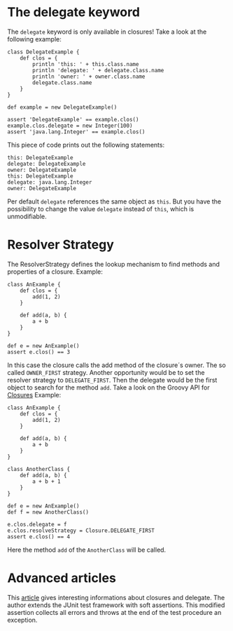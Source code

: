 

# The delegate keyword #
The `delegate` keyword is only available in closures! Take a look at the following example:
```
class DelegateExample {
    def clos = {
        println 'this: ' + this.class.name
        println 'delegate: ' + delegate.class.name
        println 'owner: ' + owner.class.name
        delegate.class.name
    }
}

def example = new DelegateExample()

assert 'DelegateExample' == example.clos()
example.clos.delegate = new Integer(100)
assert 'java.lang.Integer' == example.clos()
```

This piece of code prints out the following statements:
```
this: DelegateExample
delegate: DelegateExample
owner: DelegateExample
this: DelegateExample
delegate: java.lang.Integer
owner: DelegateExample

```

Per default `delegate` references the same object as `this`. But you have the possibility to change the value `delegate` instead of `this`, which is unmodifiable.

# Resolver Strategy #
The ResolverStrategy defines the lookup mechanism to find methods and properties of a closure. Example:
```
class AnExample {
    def clos = {
        add(1, 2)
    }

    def add(a, b) {
        a + b
    }
}

def e = new AnExample()
assert e.clos() == 3
```
In this case the closure calls the add method of the closure´s owner. The so called `OWNER_FIRST` strategy. Another opportunity would be to set the resolver strategy to `DELEGATE_FIRST`. Then the delegate would be the first object to search for the method `add`. Take a look on the Groovy API for [Closures](http://groovy.codehaus.org/api/groovy/lang/Closure.html) Example:
```
class AnExample {
    def clos = {
        add(1, 2)
    }

    def add(a, b) {
        a + b
    }
}

class AnotherClass {
    def add(a, b) {
        a + b + 1
    }
}

def e = new AnExample()
def f = new AnotherClass()

e.clos.delegate = f
e.clos.resolveStrategy = Closure.DELEGATE_FIRST
assert e.clos() == 4
```
Here the method `add` of the `AnotherClass` will be called.

# Advanced articles #
This [article](http://naleid.com/blog/2009/06/25/groovy-closures-make-unit-testing-with-soft-asserts-simple) gives interesting informations about closures and delegate. The author extends the JUnit test framework with soft assertions. This modified assertion collects all errors and throws at the end of the test procedure an exception.